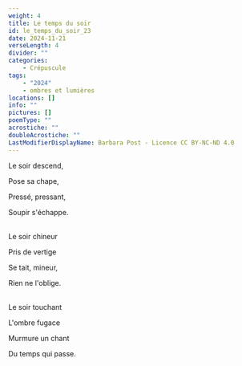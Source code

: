 ```yaml
---
weight: 4
title: Le temps du soir
id: le_temps_du_soir_23
date: 2024-11-21
verseLength: 4
divider: ""
categories:
    - Crépuscule
tags:
    - "2024"
    - ombres et lumières
locations: []
info: ""
pictures: []
poemType: ""
acrostiche: ""
doubleAcrostiche: ""
LastModifierDisplayName: Barbara Post - Licence CC BY-NC-ND 4.0
---
```

Le soir descend,

Pose sa chape,

Pressé, pressant,

Soupir s'échappe.

 \
Le soir chineur

Pris de vertige

Se tait, mineur,

Rien ne l'oblige.

 \
Le soir touchant

L'ombre fugace

Murmure un chant

Du temps qui passe.
